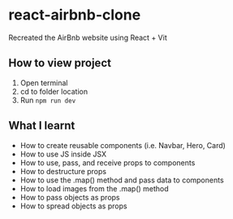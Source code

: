 # react-airbnb-clone
Recreated the AirBnb website using React + Vit

## How to view project
1. Open terminal
2. cd to folder location
3. Run `npm run dev`

## What I learnt
- How to create reusable components (i.e. Navbar, Hero, Card)
- How to use JS inside JSX
- How to use, pass, and receive props to components
- How to destructure props
- How to use the .map() method and pass data to components
- How to load images from the .map() method
- How to pass objects as props
- How to spread objects as props

